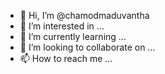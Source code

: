 - 👋 Hi, I’m @chamodmaduvantha
- 👀 I’m interested in ...
- 🌱 I’m currently learning ...
- 💞️ I’m looking to collaborate on ...
- 📫 How to reach me ...

<!---
chamodmaduvantha/chamodmaduvantha is a ✨ special ✨ repository because its `README.md` (this file) appears on your GitHub profile.
You can click the Preview link to take a look at your changes.
--->

